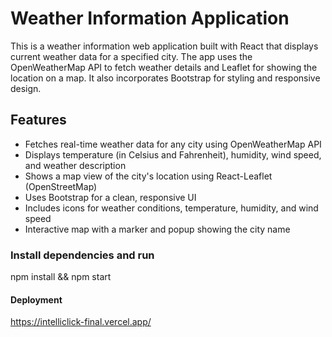 # Weather Information Application

This is a weather information web application built with React that displays current weather data for a specified city. The app uses the OpenWeatherMap API to fetch weather details and Leaflet for showing the location on a map. It also incorporates Bootstrap for styling and responsive design.

## Features

- Fetches real-time weather data for any city using OpenWeatherMap API
- Displays temperature (in Celsius and Fahrenheit), humidity, wind speed, and weather description
- Shows a map view of the city's location using React-Leaflet (OpenStreetMap)
- Uses Bootstrap for a clean, responsive UI
- Includes icons for weather conditions, temperature, humidity, and wind speed
- Interactive map with a marker and popup showing the city name

### Install dependencies and run 

npm install && npm start

#### Deployment

https://intelliclick-final.vercel.app/

